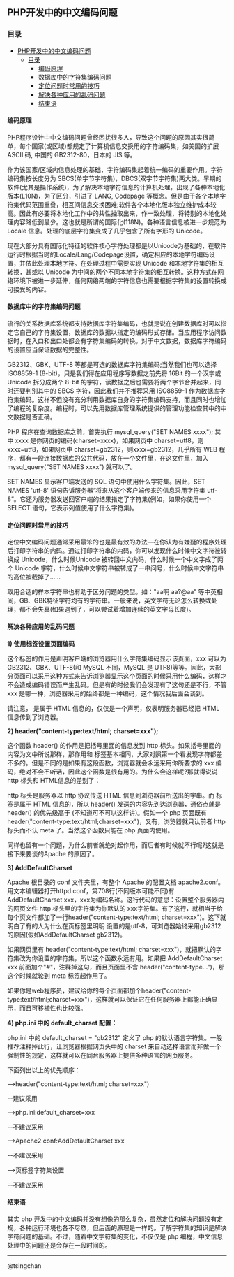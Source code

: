 ## PHP开发中的中文编码问题

### 目录


- [PHP开发中的中文编码问题](#php开发中的中文编码问题)
    - [目录](#目录)
        - [编码原理](#编码原理)
        - [数据库中的字符集编码问题](#数据库中的字符集编码问题)
        - [定位问题时常用的技巧](#定位问题时常用的技巧)
        - [解决各种应用的乱码问题](#解决各种应用的乱码问题)
        - [结束语](#结束语)



#### 编码原理 ####

PHP程序设计中中文编码问题曾经困扰很多人，导致这个问题的原因其实很简单，每个国家(或区域)都规定了计算机信息交换用的字符编码集，如美国的扩展 ASCII 码, 中国的 GB2312-80，日本的 JIS 等。

作为该国家/区域内信息处理的基础，字符编码集起着统一编码的重要作用。字符编码集按长度分为 SBCS(单字节字符集)，DBCS(双字节字符集)两大类。早期的软件(尤其是操作系统)，为了解决本地字符信息的计算机处理，出现了各种本地化版本(L10N)，为了区分，引进了 LANG, Codepage 等概念。但是由于各个本地字符集代码范围重叠，相互间信息交换困难;软件各个本地化版本独立维护成本较高。因此有必要将本地化工作中的共性抽取出来，作一致处理，将特别的本地化处理内容降低到最少。这也就是所谓的国际化(118N)。各种语言信息被进一步规范为 Locale 信息。处理的底层字符集变成了几乎包含了所有字形的 Unicode。

现在大部分具有国际化特征的软件核心字符处理都是以Unicode为基础的，在软件运行时根据当时的Locale/Lang/Codepage设置，确定相应的本地字符编码设置，并依此处理本地字符。在处理过程中需要实现 Unicode 和本地字符集的相互转换，甚或以 Unicode 为中间的两个不同本地字符集的相互转换。这种方式在网络环境下被进一步延伸，任何网络两端的字符信息也需要根据字符集的设置转换成可接受的内容。

#### 数据库中的字符集编码问题 ####

流行的关系数据库系统都支持数据库字符集编码，也就是说在创建数据库时可以指定它自己的字符集设置，数据库的数据以指定的编码形式存储。当应用程序访问数据时，在入口和出口处都会有字符集编码的转换。对于中文数据，数据库字符编码的设置应当保证数据的完整性。

GB2312、GBK、UTF-8 等都是可选的数据库字符集编码;当然我们也可以选择 ISO8859-1 (8-bit)，只是我们得在应用程序写数据之前先将 16Bit 的一个汉字或 Unicode 拆分成两个 8-bit 的字符，读数据之后也需要将两个字节合并起来，同时还要判别其中的 SBCS 字符，因此我们并不推荐采用 ISO8859-1 作为数据库字符集编码。这样不但没有充分利用数据库自身的字符集编码支持，而且同时也增加了编程的复杂度。编程时，可以先用数据库管理系统提供的管理功能检查其中的中文数据是否正确。

PHP 程序在查询数据库之前，首先执行 mysql_query("SET NAMES xxxx"); 其中 xxxx 是你网页的编码(charset=xxxx)，如果网页中 charset=utf8，则 xxxx=utf8，如果网页中 charset=gb2312，则xxxx=gb2312，几乎所有 WEB 程序，都有一段连接数据库的公共代码，放在一个文件里，在这文件里，加入 mysql_query("SET NAMES xxxx") 就可以了。

SET NAMES 显示客户端发送的 SQL 语句中使用什么字符集。因此，SET NAMES 'utf-8' 语句告诉服务器“将来从这个客户端传来的信息采用字符集 utf-8”。它还为服务器发送回客户端的结果指定了字符集(例如，如果你使用一个 SELECT 语句，它表示列值使用了什么字符集)。

#### 定位问题时常用的技巧 ####

定位中文编码问题通常采用最笨的也是最有效的办法―在你认为有嫌疑的程序处理后打印字符串的内码。通过打印字符串的内码，你可以发现什么时候中文字符被转换成 Unicode，什么时候Unicode 被转回中文内码，什么时候一个中文字成了两个 Unicode 字符，什么时候中文字符串被转成了一串问号，什么时候中文字符串的高位被截掉了……

取用合适的样本字符串也有助于区分问题的类型。如："aa啊 aa?@aa" 等中英相间，GB、GBK特征字符均有的字符串。一般来说，英文字符无论怎么转换或处理，都不会失真(如果遇到了，可以尝试着增加连续的英文字母长度)。

#### 解决各种应用的乱码问题 ####

**1) 使用标签设置页面编码**

这个标签的作用是声明客户端的浏览器用什么字符集编码显示该页面，xxx 可以为 GB2312、GBK、UTF-8(和 MySQL 不同，MySQL 是 UTF8)等等。因此，大部分页面可以采用这种方式来告诉浏览器显示这个页面的时候采用什么编码，这样才不会造成编码错误而产生乱码。但是有的时候我们会发现有了这句还是不行，不管 xxx 是哪一种，浏览器采用的始终都是一种编码，这个情况我后面会谈到。

请注意， 是属于 HTML 信息的，仅仅是一个声明，仅表明服务器已经把 HTML 信息传到了浏览器。

**2) header("content-type:text/html; charset=xxx");**

这个函数 header() 的作用是把括号里面的信息发到 http 标头。如果括号里面的内容为文中所说那样，那作用和 标签基本相同，大家对照第一个看发现字符都差不多的。但是不同的是如果有这段函数，浏览器就会永远采用你所要求的 xxx 编码，绝对不会不听话，因此这个函数是很有用的。为什么会这样呢?那就得说说 http 标头和 HTML信息的差别了：

http 标头是服务器以 http 协议传送 HTML 信息到浏览器前所送出的字串。而 标签是属于 HTML 信息的，所以 header() 发送的内容先到达浏览器，通俗点就是 header() 的优先级高于 (不知道可不可以这样讲)。假如一个 php 页面既有header("content-type:text/html;charset=xxx")，又有，浏览器就只认前者 http 标头而不认 meta 了。当然这个函数只能在 php 页面内使用。

同样也留有一个问题，为什么前者就绝对起作用，而后者有时候就不行呢?这就是接下来要谈的Apache 的原因了。

**3) AddDefaultCharset**

Apache 根目录的 conf 文件夹里，有整个 Apache 的配置文档 apache2.conf。　　用文本编辑器打开httpd.conf，第708行(不同版本可能不同)有 AddDefaultCharset xxx，xxx为编码名称。这行代码的意思：设置整个服务器内的网页文件 http 标头里的字符集为你默认的 xxx字符集。有了这行，就相当于给每个页文件都加了一行header("content-type:text/html; charset=xxx")。这下就明白了有的人为什么在页标签里明明 设置的是utf-8，可浏览器始终采用gb2312的原因(假如AddDefaultCharset gb2312)。

如果网页里有 header("content-type:text/html; charset=xxx")，就把默认的字符集改为你设置的字符集，所以这个函数永远有用。如果把 AddDefaultCharset xxx 前面加个"#"，注释掉这句，而且页面里不含 header("content-type…")，那这个时候就轮到 meta 标签起作用了。

如果你是web程序员，建议给你的每个页面都加个header("content-type:text/html;charset=xxx")，这样就可以保证它在任何服务器上都能正确显示，而且可移植性也比较强。

**4) php.ini 中的 default_charset 配置：**

php.ini 中的 default_charset = "gb2312" 定义了 php 的默认语言字符集。一般推荐注释掉此行，让浏览器根据网页头中的 charset 来自动选择语言而非做一个强制性的规定，这样就可以在同台服务器上提供多种语言的网页服务。

下面列出以上的优先顺序：

-->header("content-type:text/html; charset=xxx")

--建议采用

-->php.ini:default_charset=xxx

--不建议采用

-->Apache2.conf:AddDefaultCharset xxx

--不建议采用

-->页标签字符集设置

--不建议采用

#### 结束语 ####

其实 php 开发中的中文编码并没有想像的那么复杂，虽然定位和解决问题没有定规，各种运行环境也各不尽然，但后面的原理是一样的。了解字符集的知识是解决字符问题的基础。不过，随着中文字符集的变化，不仅仅是 php 编程，中文信息处理中的问题还是会存在一段时间的。

----
@tsingchan